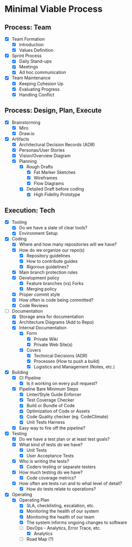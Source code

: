 # Minimal Viable Process

## Process: Team

- [x] Team Formation
  - [x] Introduction
  - [x] Values Definition
- [x] Sprint Process
  - [x] Daily Stand-ups
  - [x] Meetings
  - [x] Ad hoc communication
- [x] Team Maintenance
  - [x] Keeping Cohesion Up
  - [x] Evaluating Progress
  - [x] Handling Conflict

## Process: Design, Plan, Execute

- [x] Brainstorming
  - [x] Miro
  - [x] Draw.io
- [x] Artifacts
  - [x] Architectural Decision Records (ADR)
  - [x] Personas/User Stories
  - [x] Vision/Overview Diagram
  - [x] Planning
    - [x] Rough Drafts
      - [x] Fat Marker Sketches
      - [x] Wireframes
      - [x] Flow Diagrams
    - [x] Detailed Draft before coding
      - [x] High Fidelity Prototype

## Execution: Tech

- [x] Tooling
  - [x] Do we have a slate of clear tools?
  - [x] Environment Setup
- [x] Coding
  - [x] Where and how many repositories will we have?
  - [x] How do we organize our repo(s)
    - [x] Repository guidelines
    - [x] How to contribute guides
    - [x] Rigorous guidelines?
  - [x] Main branch protection rules
  - [x] Development policy
    - [x] Feature branches (vs) Forks
    - [x] Merging policy
  - [x] Proper commit style
  - [x] How often is code being committed?
  - [x] Code Reviews
- [ ] Documentation
  - [x] Storage area for documentation
  - [x] Architecture Diagrams (Add to Repo)
  - [x] Internal Documentation
    - [x] Form
      - [x] Private Wiki
      - [x] Private Web Site(s)
    - [x] Covers
      - [x] Technical Decisions (ADR)
      - [x] Processes (How to push a build)
      - [x] Logistics and Management (Notes, etc.)
- [x] Building
  - [x] CI Pipeline
    - [x] Is it working on every pull request?
  - [x] Pipeline Bare Minimum Steps
    - [x] Linter/Style Guide Enforcer
    - [x] Test Coverage Checker
    - [x] Build or Bundle of Code
    - [x] Optimization of Code or Assets
    - [x] Code Quality checker (eg. CodeClimate)
    - [x] Unit Tests Harness
  - [x] Easy way to fire off the pipeline?
- [x] Testing
  - [x] Do we have a test plan or at least test goals?
  - [x] What kind of tests do we have?
    - [x] Unit Tests
    - [x] User Acceptance Tests
  - [x] Who is writing the tests?
    - [x] Coders testing or separate testers
  - [x] How much testing do we have?
    - [x] Code coverage metrics?
  - [x] How often are tests run and to what level of detail?
    - [x] How do tests relate to operations?
- [x] Operating
  - [x] Operating Plan
    - [x] SLA, checklisting, escalation, etc.
    - [x] Monitoring the health of our system
    - [x] Monitoring the health of our team
    - [x] The system informs ongoing changes to software
    - [ ] DevOps - Analytics, Error Trace, etc.
      - [x] Analytics
    - [ ] Road Map (?)
